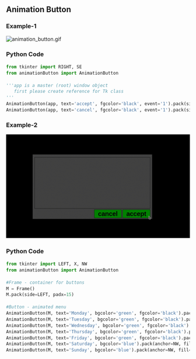 ## Animation Button
### Example-1
![animation_button.gif](/image/animation_button.gif)

### Python Code
```py
from tkinter import RIGHT, SE
from animationButton import AnimationButton

'''app is a master (root) window object
   first please create reference for Tk class
'''
AnimationButton(app, text='accept', fgcolor='black', event='1').pack(side=RIGHT, anchor=SE, padx=(5,10), pady=(0,5))
AnimationButton(app, text='cancel', fgcolor='black', event='1').pack(side=RIGHT, anchor=SE, pady=(0,5))
```

### Example-2
![animation_button-2.gif](/image/animation_button-2.gif)

### Python Code
```py
from tkinter import LEFT, X, NW
from animationButton import AnimationButton

#Frame - container for buttons
M = Frame()
M.pack(side=LEFT, padx=15)

#Button - animated menu
AnimationButton(M, text='Monday', bgcolor='green', fgcolor='black').pack(anchor=NW, fill=X)
AnimationButton(M, text='Tuesday', bgcolor='green', fgcolor='black').pack(anchor=NW, fill=X)
AnimationButton(M, text='Wednesday', bgcolor='green', fgcolor='black').pack(anchor=NW, fill=X)
AnimationButton(M, text='Thursday', bgcolor='green', fgcolor='black').pack(anchor=NW, fill=X)
AnimationButton(M, text='Friday', bgcolor='green', fgcolor='black').pack(anchor=NW, fill=X)
AnimationButton(M, text='Saturday', bgcolor='blue').pack(anchor=NW, fill=X)
AnimationButton(M, text='Sunday', bgcolor='blue').pack(anchor=NW, fill=X)
```
